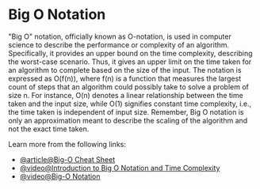 # Big O Notation

"Big O" notation, officially known as O-notation, is used in computer science to describe the performance or complexity of an algorithm. Specifically, it provides an upper bound on the time complexity, describing the worst-case scenario. Thus, it gives an upper limit on the time taken for an algorithm to complete based on the size of the input. The notation is expressed as O(f(n)), where f(n) is a function that measures the largest count of steps that an algorithm could possibly take to solve a problem of size n. For instance, O(n) denotes a linear relationship between the time taken and the input size, while O(1) signifies constant time complexity, i.e., the time taken is independent of input size. Remember, Big O notation is only an approximation meant to describe the scaling of the algorithm and not the exact time taken.

Learn more from the following links:

- [@article@Big-O Cheat Sheet](https://www.bigocheatsheet.com/)
- [@video@Introduction to Big O Notation and Time Complexity](https://www.youtube.com/watch?v=D6xkbGLQesk)
- [@video@Big-O Notation](https://www.youtube.com/watch?v=BgLTDT03QtU)
